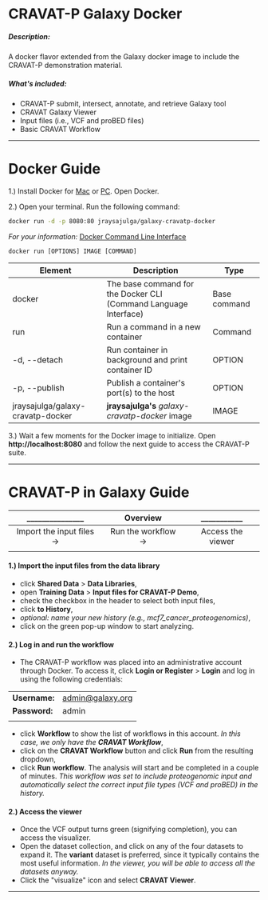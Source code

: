 # CRAVAT-P Galaxy Docker

##### Description:
A docker flavor extended from the Galaxy docker image to include the CRAVAT-P demonstration material.



##### What's included:
- CRAVAT-P submit, intersect, annotate, and retrieve Galaxy tool
- CRAVAT Galaxy Viewer
- Input files (i.e., VCF and proBED files)
- Basic CRAVAT Workflow
---
# Docker Guide
1.) Install Docker for  [Mac](https://docs.docker.com/docker-for-mac/install/) or [PC](https://docs.docker.com/docker-for-windows/install/). Open Docker.

2.) Open your terminal. Run the following command:
```sh
docker run -d -p 8080:80 jraysajulga/galaxy-cravatp-docker
```
*For your information:* [Docker Command Line Interface](https://docs.docker.com/engine/reference/commandline/docker/)
```
docker run [OPTIONS] IMAGE [COMMAND]
```
| Element                           | Description                                                     | Type         |
| --------------------------------- | --------------------------------------------------------------- | -----------  |
| docker                            | The base command for the Docker CLI (Command Language Interface)| Base command |
| run                               | Run a command in a new container                                | Command      |
| -d, --detach                      | Run container in background and print container ID              | OPTION       |
| -p, --publish                     | Publish a container's port(s) to the host                       | OPTION       |
| jraysajulga/galaxy-cravatp-docker | **jraysajulga's** *galaxy-cravatp-docker* image                 | IMAGE        |


3.) Wait a few moments for the Docker image to initialize. 
Open **http://localhost:8080** and follow the next guide to access the CRAVAT-P suite.


---
# CRAVAT-P in Galaxy Guide

|_______________| **Overview**         |___________           |
|:------------------------:|:------------------:|:----------------:|
| Import the input files → | Run the workflow → | Access the viewer |
|                          |                    |                       |

#### 1.) **Import the input files** from the data library
* click **Shared Data** > **Data Libraries**,
* open **Training Data** > **Input files for CRAVAT-P Demo**,
* check the checkbox in the header to select both input files,
* click **to History**,
* *optional: name your new history (e.g., mcf7_cancer_proteogenomics)*,
* click on the green pop-up window to start analyzing.

 #### 2.) Log in and **run the workflow**
* The CRAVAT-P workflow was placed into an administrative account through Docker. To access it, click **Login or Register** > **Login** and log in using the following credentials:

| | | 
| ------------------------ | ------------------ |
|  **Username:**              | admin@galaxy.org |
| **Password:**  | admin |
| | | 

* click **Workflow** to show the list of workflows in this account. *In this case, we only have the **CRAVAT Workflow***,
* click on the **CRAVAT Workflow** button and click **Run** from the resulting dropdown,
* click **Run workflow**. The  analysis will start and be completed in a couple of minutes. *This workflow was set to include proteogenomic input and automatically select the correct input file types (VCF and proBED) in the history.*

#### 2.) **Access the viewer**
* Once the VCF output turns green (signifying completion), you can access the visualizer.
* Open the dataset collection, and click on any of the four datasets to expand it. The **variant** dataset is preferred, since it typically contains the most useful information. *In the viewer, you will be able to access all the datasets anyway.*
* Click the "visualize" icon and select **CRAVAT Viewer**.

---



